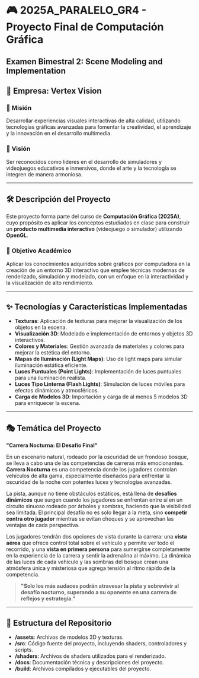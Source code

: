 # 🎮 **2025A_PARALELO_GR4** - **Proyecto Final de Computación Gráfica**

## Examen Bimestral 2: **Scene Modeling and Implementation**

## 🏢 **Empresa**: **Vertex Vision**

### 🧭 **Misión**
Desarrollar experiencias visuales interactivas de alta calidad, utilizando tecnologías gráficas avanzadas para fomentar la creatividad, el aprendizaje y la innovación en el desarrollo multimedia.

### 🌟 **Visión**
Ser reconocidos como líderes en el desarrollo de simuladores y videojuegos educativos e inmersivos, donde el arte y la tecnología se integren de manera armoniosa.

---

## 🛠️ **Descripción del Proyecto**

Este proyecto forma parte del curso de **Computación Gráfica (2025A)**, cuyo propósito es aplicar los conceptos estudiados en clase para construir un **producto multimedia interactivo** (videojuego o simulador) utilizando **OpenGL**.

### 🎯 **Objetivo Académico**
Aplicar los conocimientos adquiridos sobre gráficos por computadora en la creación de un entorno 3D interactivo que emplee técnicas modernas de renderizado, simulación y modelado, con un enfoque en la interactividad y la visualización de alto rendimiento.

---

## ✨ **Tecnologías y Características Implementadas**

- **Texturas**: Aplicación de texturas para mejorar la visualización de los objetos en la escena.
- **Visualización 3D**: Modelado e implementación de entornos y objetos 3D interactivos.
- **Colores y Materiales**: Gestión avanzada de materiales y colores para mejorar la estética del entorno.
- **Mapas de Iluminación (Light Maps)**: Uso de light maps para simular iluminación estática eficiente.
- **Luces Puntuales (Point Lights)**: Implementación de luces puntuales para una iluminación realista.
- **Luces Tipo Linterna (Flash Lights)**: Simulación de luces móviles para efectos dinámicos y atmosféricos.
- **Carga de Modelos 3D**: Importación y carga de al menos 5 modelos 3D para enriquecer la escena.

---

## 🎭 **Temática del Proyecto**

**"Carrera Nocturna: El Desafío Final"**

En un escenario natural, rodeado por la oscuridad de un frondoso bosque, se lleva a cabo una de las competencias de carreras más emocionantes. **Carrera Nocturna** es una competencia donde los jugadores controlan vehículos de alta gama, especialmente diseñados para enfrentar la oscuridad de la noche con potentes luces y tecnologías avanzadas.

La pista, aunque no tiene obstáculos estáticos, está llena de **desafíos dinámicos** que surgen cuando los jugadores se enfrentan entre sí en un circuito sinuoso rodeado por árboles y sombras, haciendo que la visibilidad sea limitada. El principal desafío no es solo llegar a la meta, sino **competir contra otro jugador** mientras se evitan choques y se aprovechan las ventajas de cada perspectiva.

Los jugadores tendrán dos opciones de vista durante la carrera: una **vista aérea** que ofrece control total sobre el vehículo y permite ver todo el recorrido, y una **vista en primera persona** para sumergirse completamente en la experiencia de la carrera y sentir la adrenalina al máximo. La dinámica de las luces de cada vehículo y las sombras del bosque crean una atmósfera única y misteriosa que agrega tensión al ritmo rápido de la competencia.

> **"Solo los más audaces podrán atravesar la pista y sobrevivir al desafío nocturno, superando a su oponente en una carrera de reflejos y estrategia."**

---

## 📁 **Estructura del Repositorio**

- **/assets**: Archivos de modelos 3D y texturas.
- **/src**: Código fuente del proyecto, incluyendo shaders, controladores y scripts.
- **/shaders**: Archivos de shaders utilizados para el renderizado.
- **/docs**: Documentación técnica y descripciones del proyecto.
- **/build**: Archivos compilados y ejecutables del proyecto.
